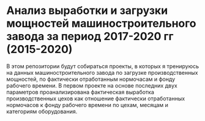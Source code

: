 # Анализ выработки и загрузки мощностей машиностроительного завода за период 2017-2020 гг (2015-2020)

В этом репозитории будут собираться проекты, в которых я тренируюсь на данных машиностроительного завода по загрузке производственных мощностей, по фактически отработанным нормочасам и фонду рабочего времени. В первом проекте на основе последних двух параметров проанализирована фактическая выработка производственных цехов как отношение фактически отработанных нормочасов к фонду рабочего времени по цехам, месяцам и категориям оборудования.


